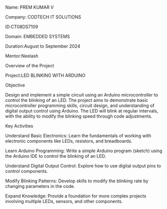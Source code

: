 Name: PREM KUMAR V

Company: CODTECH IT SOLUTIONS

ID:CT08DS7109

Domain: EMBEDDED SYSTEMS

Duration:August to September 2024

Mentor:Neelash

Overview of the Project

Project:LED BLINKING WITH ARDUINO

Objective

Design and implement a simple circuit using an Arduino microcontroller to control the blinking of an LED. The project aims to demonstrate basic microcontroller programming skills, circuit design, and understanding of digital output control using Arduino. The LED will blink at regular intervals, with the ability to modify the blinking speed through code adjustments.

Key Activities

Understand Basic Electronics: Learn the fundamentals of working with electronic components like LEDs, resistors, and breadboards.

Learn Arduino Programming: Write a simple Arduino program (sketch) using the Arduino IDE to control the blinking of an LED.

Understand Digital Output Control: Explore how to use digital output pins to control components.

Modify Blinking Patterns: Develop skills to modify the blinking rate by changing parameters in the code.

Expand Knowledge: Provide a foundation for more complex projects involving multiple LEDs, sensors, and other components.
